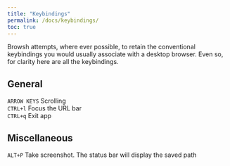 ```yaml
---
title: "Keybindings"
permalink: /docs/keybindings/
toc: true
---
```


Browsh attempts, where ever possible, to retain the conventional keybindings
you would usually associate with a desktop browser. Even so, for clarity here
are all the keybindings.

## General

`ARROW KEYS` Scrolling    
`CTRL+l` Focus the URL bar   
`CTRL+q` Exit app    

## Miscellaneous

`ALT+P`  Take screenshot. The status bar will display the saved path    
